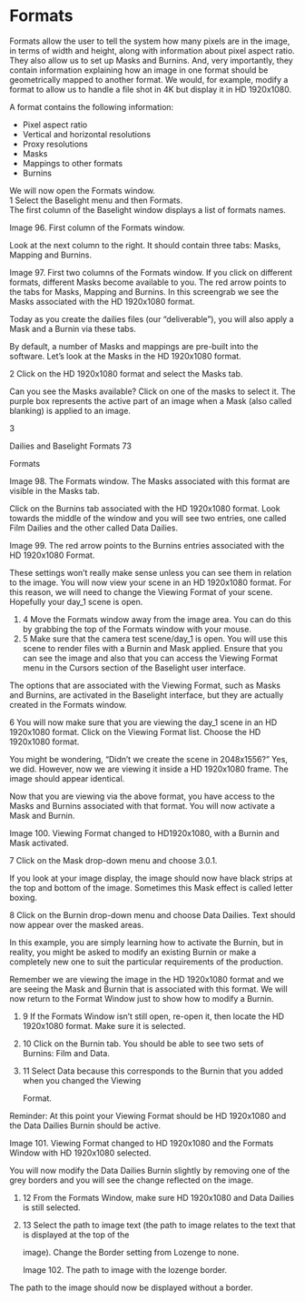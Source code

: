 # Formats



Formats allow the user to tell the system how many pixels are in the image, in terms of width and height, along with information about pixel aspect ratio. They also allow us to set up Masks and Burnins. And, very importantly, they contain information explaining how an image in one format should be geometrically mapped to another format. We would, for example, modify a format to allow us to handle a file shot in 4K but display it in HD 1920x1080.

A format contains the following information:

* Pixel aspect ratio
* Vertical and horizontal resolutions
* Proxy resolutions
* Masks
* Mappings to other formats
* Burnins

We will now open the Formats window.  
 1 Select the Baselight menu and then Formats.  
 The first column of the Baselight window displays a list of formats names.

Image 96. First column of the Formats window.

Look at the next column to the right. It should contain three tabs: Masks, Mapping and Burnins.







Image 97. First two columns of the Formats window. If you click on different formats, different Masks become available to you. The red arrow points to the tabs for Masks, Mapping and Burnins. In this screengrab we see the Masks associated with the HD 1920x1080 format.

Today as you create the dailies files \(our “deliverable”\), you will also apply a Mask and a Burnin via these tabs.

By default, a number of Masks and mappings are pre-built into the software. Let’s look at the Masks in the HD 1920x1080 format.

2 Click on the HD 1920x1080 format and select the Masks tab.

Can you see the Masks available? Click on one of the masks to select it. The purple box represents the active part of an image when a Mask \(also called blanking\) is applied to an image.





3

Dailies and Baselight Formats 73

Formats

Image 98. The Formats window. The Masks associated with this format are visible in the Masks tab.

Click on the Burnins tab associated with the HD 1920x1080 format. Look towards the middle of the window and you will see two entries, one called Film Dailies and the other called Data Dailies.

Image 99. The red arrow points to the Burnins entries associated with the HD 1920x1080 Format.

These settings won’t really make sense unless you can see them in relation to the image. You will now view your scene in an HD 1920x1080 format. For this reason, we will need to change the Viewing Format of your scene. Hopefully your day\_1 scene is open.





1. 4  Move the Formats window away from the image area. You can do this by grabbing the top of the Formats window with your mouse.
2. 5  Make sure that the camera test scene/day\_1 is open. You will use this scene to render files with a Burnin and Mask applied. Ensure that you can see the image and also that you can access the Viewing Format menu in the Cursors section of the Baselight user interface.

The options that are associated with the Viewing Format, such as Masks and Burnins, are activated in the Baselight interface, but they are actually created in the Formats window.

6 You will now make sure that you are viewing the day\_1 scene in an HD 1920x1080 format. Click on the Viewing Format list. Choose the HD 1920x1080 format.

You might be wondering, “Didn’t we create the scene in 2048x1556?” Yes, we did. However, now we are viewing it inside a HD 1920x1080 frame. The image should appear identical.

Now that you are viewing via the above format, you have access to the Masks and Burnins associated with that format. You will now activate a Mask and Burnin.

Image 100. Viewing Format changed to HD1920x1080, with a Burnin and Mask activated.

7 Click on the Mask drop-down menu and choose 3.0.1.

If you look at your image display, the image should now have black strips at the top and bottom of the image. Sometimes this Mask effect is called letter boxing.

8 Click on the Burnin drop-down menu and choose Data Dailies. Text should now appear over the masked areas.





In this example, you are simply learning how to activate the Burnin, but in reality, you might be asked to modify an existing Burnin or make a completely new one to suit the particular requirements of the production.

Remember we are viewing the image in the HD 1920x1080 format and we are seeing the Mask and Burnin that is associated with this format. We will now return to the Format Window just to show how to modify a Burnin.

1. 9  If the Formats Window isn’t still open, re-open it, then locate the HD 1920x1080 format. Make sure it is selected.
2. 10  Click on the Burnin tab. You should be able to see two sets of Burnins: Film and Data.
3. 11  Select Data because this corresponds to the Burnin that you added when you changed the Viewing

   Format.

Reminder: At this point your Viewing Format should be HD 1920x1080 and the Data Dailies Burnin should be active.

Image 101. Viewing Format changed to HD 1920x1080 and the Formats Window with HD 1920x1080 selected.

You will now modify the Data Dailies Burnin slightly by removing one of the grey borders and you will see the change reflected on the image.

1. 12  From the Formats Window, make sure HD 1920x1080 and Data Dailies is still selected.
2. 13  Select the path to image text \(the path to image relates to the text that is displayed at the top of the

   image\). Change the Border setting from Lozenge to none.

   Image 102. The path to image with the lozenge border.

The path to the image should now be displayed without a border.















